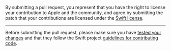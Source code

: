 By submitting a pull request, you represent that you have the right to license
your contribution to Apple and the community, and agree by submitting the patch
that your contributions are licensed under the [Swift
license](https://swift.org/LICENSE.txt).

---

Before submitting the pull request, please make sure you have [tested your
changes](https://github.com/apple/swift/blob/main/docs/ContinuousIntegration.md)
and that they follow the Swift project [guidelines for contributing
code](https://swift.org/contributing/#contributing-code).
